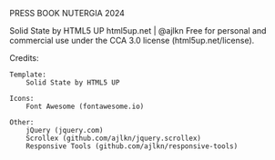 PRESS BOOK NUTERGIA 2024

Solid State by HTML5 UP
html5up.net | @ajlkn
Free for personal and commercial use under the CCA 3.0 license (html5up.net/license).

Credits:

	Template:
		Solid State by HTML5 UP

	Icons:
		Font Awesome (fontawesome.io)

	Other:
		jQuery (jquery.com)
		Scrollex (github.com/ajlkn/jquery.scrollex)
		Responsive Tools (github.com/ajlkn/responsive-tools)
